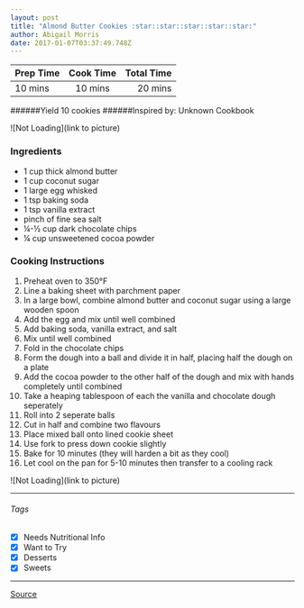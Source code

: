 ```yaml
---
layout: post
title: "Almond Butter Cookies :star::star::star::star::star:"
author: Abigail Morris
date: 2017-01-07T03:37:49.748Z
---
```


| Prep Time  | Cook Time    | Total Time  |
| ---------- |:------------:| -----------:|
| 10 mins    | 10 mins      | 20 mins     |


######Yield 10 cookies
######Inspired by: Unknown Cookbook

![Not Loading](link to picture)

### Ingredients

* 1 cup thick almond butter
* 1 cup coconut sugar
* 1 large egg whisked
* 1 tsp baking soda
* 1 tsp vanilla extract
* pinch of fine sea salt
* ¼-½ cup dark chocolate chips
* ¼ cup unsweetened cocoa powder



### Cooking Instructions

1. Preheat oven to 350°F
2. Line a baking sheet with parchment paper
3. In a large bowl, combine almond butter and coconut sugar using a large wooden spoon
4. Add the egg and mix until well combined
5. Add baking soda, vanilla extract, and salt
6. Mix until well combined
7. Fold in the chocolate chips 
8. Form the dough into a ball and divide it in half, placing half the dough on a plate
9. Add the cocoa powder to the other half of the dough and mix with hands completely until combined
10. Take a heaping tablespoon of each the vanilla and chocolate dough seperately
11. Roll into 2 seperate balls
12. Cut in half and combine two flavours
13. Place mixed ball onto lined cookie sheet
14. Use fork to press down cookie slightly
15. Bake for 10 minutes (they will harden a bit as they cool)
16. Let cool on the pan for 5-10 minutes then transfer to a cooling rack


![Not Loading](link to picture)

---

###### Tags
- [x] Needs Nutritional Info
- [x] Want to Try
- [x] Desserts
- [x] Sweets

---

[Source]()

